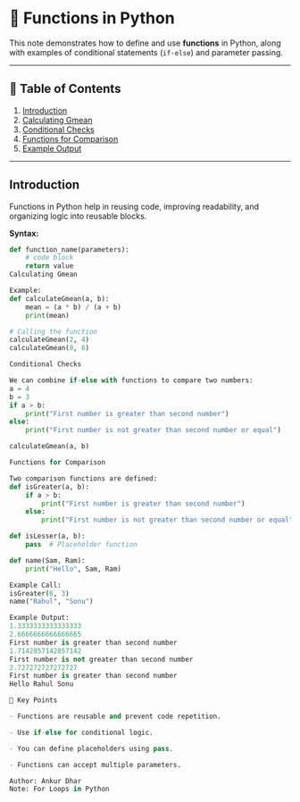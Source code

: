 # 📘 Functions in Python

This note demonstrates how to define and use **functions** in Python, along with examples of conditional statements (`if-else`) and parameter passing.

---

## 🔹 Table of Contents
1. [Introduction](#introduction)
2. [Calculating Gmean](#calculating-gmean)
3. [Conditional Checks](#conditional-checks)
4. [Functions for Comparison](#functions-for-comparison)
5. [Example Output](#example-output)

---

## Introduction
Functions in Python help in reusing code, improving readability, and organizing logic into reusable blocks.

**Syntax:**
```python
def function_name(parameters):
    # code block
    return value
Calculating Gmean

Example:
def calculateGmean(a, b):
    mean = (a * b) / (a + b)
    print(mean)

# Calling the function
calculateGmean(2, 4)
calculateGmean(8, 6)

Conditional Checks

We can combine if-else with functions to compare two numbers:
a = 4
b = 3
if a > b:
    print("First number is greater than second number")
else:
    print("First number is not greater than second number or equal")

calculateGmean(a, b)

Functions for Comparison

Two comparison functions are defined:
def isGreater(a, b):
    if a > b:
        print("First number is greater than second number")
    else:
        print("First number is not greater than second number or equal")

def isLesser(a, b):
    pass  # Placeholder function

def name(Sam, Ram):
    print("Hello", Sam, Ram)

Example Call:
isGreater(6, 3)
name("Rahul", "Sonu")

Example Output:
1.3333333333333333
2.6666666666666665
First number is greater than second number
1.7142857142857142
First number is not greater than second number
2.727272727272727
First number is greater than second number
Hello Rahul Sonu

📌 Key Points

- Functions are reusable and prevent code repetition.

- Use if-else for conditional logic.

- You can define placeholders using pass.

- Functions can accept multiple parameters.

Author: Ankur Dhar
Note: For Loops in Python
